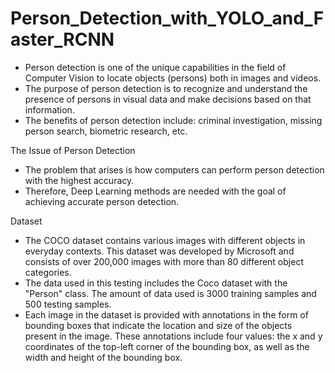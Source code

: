 # Person_Detection_with_YOLO_and_Faster_RCNN

- Person detection is one of the unique capabilities in the field of Computer Vision to locate objects (persons) both in images and videos.
- The purpose of person detection is to recognize and understand the presence of persons in visual data and make decisions based on that information.
- The benefits of person detection include: criminal investigation, missing person search, biometric research, etc.

The Issue of Person Detection
- The problem that arises is how computers can perform person detection with the highest accuracy.
- Therefore, Deep Learning methods are needed with the goal of achieving accurate person detection.

Dataset
- The COCO dataset contains various images with different objects in everyday contexts. This dataset was developed by Microsoft and consists of over 200,000 images with more than 80 different object categories.
- The data used in this testing includes the Coco dataset with the "Person" class. The amount of data used is 3000 training samples and 500 testing samples.
- Each image in the dataset is provided with annotations in the form of bounding boxes that indicate the location and size of the objects present in the image. These annotations include four values: the x and y coordinates of the top-left corner of the bounding box, as well as the width and height of the bounding box.

  
